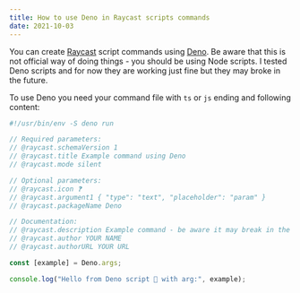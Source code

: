 ```yaml
---
title: How to use Deno in Raycast scripts commands
date: 2021-10-03
---
```


You can create [Raycast](https://www.raycast.com) script commands using [Deno](https://deno.land).
Be aware that this is not official way of doing things - you should be using Node scripts. I tested
Deno scripts and for now they are working just fine but they may broke in the future.

To use Deno you need your command file with `ts` or `js` ending and following content:

```typescript
#!/usr/bin/env -S deno run

// Required parameters:
// @raycast.schemaVersion 1
// @raycast.title Example command using Deno
// @raycast.mode silent

// Optional parameters:
// @raycast.icon ❓
// @raycast.argument1 { "type": "text", "placeholder": "param" }
// @raycast.packageName Deno

// Documentation:
// @raycast.description Example command - be aware it may break in the future
// @raycast.author YOUR NAME
// @raycast.authorURL YOUR URL

const [example] = Deno.args;

console.log("Hello from Deno script 👋 with arg:", example);
```
